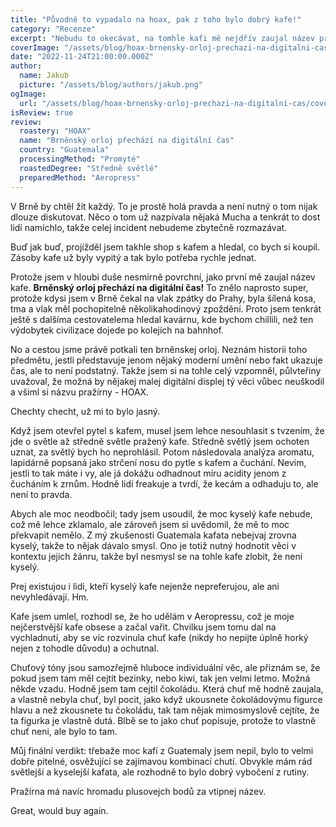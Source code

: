 ```yaml
---
title: "Původně to vypadalo na hoax, pak z toho bylo dobrý kafe!"
category: "Recenze"
excerpt: "Nebudu to okecávat, na tomhle kafi mě nejdřív zaujal název pražírny a pak reference na ten slavnej brněnskej orloj. Viděl jsem ho naživo a vůbec jsem nechápal, kde se tam zobrazuje čas, natož digitální. Ale Brno je krásné město, takže jsem nad tím zbytečně nemeditoval."
coverImage: "/assets/blog/hoax-brnensky-orloj-prechazi-na-digitalni-cas/cover.jpg"
date: "2022-11-24T21:00:00.000Z"
author:
  name: Jakub
  picture: "/assets/blog/authors/jakub.png"
ogImage:
  url: "/assets/blog/hoax-brnensky-orloj-prechazi-na-digitalni-cas/cover.jpg"
isReview: true
review:
  roastery: "HOAX"
  name: "Brněnský orloj přechází na digitální čas"
  country: "Guatemala"
  processingMethod: "Promyté"
  roastedDegree: "Středně světlé"
  preparedMethod: "Aeropress"
---
```


V Brně by chtěl žít každý. To je prostě holá pravda a není nutný o tom nijak dlouze diskutovat. Něco o tom už nazpívala nějaká Mucha a tenkrát to dost lidí namíchlo, takže celej incident nebudeme zbytečně rozmazávat.

Buď jak buď, projížděl jsem takhle shop s kafem a hledal, co bych si koupil. Zásoby kafe už byly vypitý a tak bylo potřeba rychle jednat.

Protože jsem v hloubi duše nesmírně povrchní, jako první mě zaujal název kafe. **Brněnský orloj přechází na digitální čas!** To znělo naprosto super, protože kdysi jsem v Brně čekal na vlak zpátky do Prahy, byla šílená kosa, tma a vlak měl pochopitelně několikahodinový zpoždění. Proto jsem tenkrát ještě s dalšíma cestovatelema hledal kavárnu, kde bychom chillili, než ten výdobytek civilizace dojede po kolejích na bahnhof.

No a cestou jsme právě potkali ten brněnskej orloj. Neznám historii toho předmětu, jestli představuje jenom nějaký moderní umění nebo fakt ukazuje čas, ale to není podstatný. Takže jsem si na tohle celý vzpomněl, půlvteřiny uvažoval, že možná by nějakej malej digitální displej tý věci vůbec neuškodil a všiml si názvu pražírny - HOAX.

Chechty checht, už mi to bylo jasný.

Když jsem otevřel pytel s kafem, musel jsem lehce nesouhlasit s tvzením, že jde o světle až středně světle pražený kafe. Středně světlý jsem ochoten uznat, za světlý bych ho neprohlásil. Potom následovala analýza aromatu, lapidárně popsaná jako strčení nosu do pytle s kafem a čuchání. Nevim, jestli to tak máte i vy, ale já dokážu odhadnout míru acidity jenom z čucháním k zrnům. Hodně lidí freakuje a tvrdí, že kecám a odhaduju to, ale není to pravda.

Abych ale moc neodbočil; tady jsem usoudil, že moc kyselý kafe nebude, což mě lehce zklamalo, ale zároveň jsem si uvědomil, že mě to moc překvapit nemělo. Z mý zkušenosti Guatemala kafata nebejvaj zrovna kyselý, takže to nějak dávalo smysl. Ono je totiž nutný hodnotit věci v kontextu jejich žánru, takže byl nesmysl se na tohle kafe zlobit, že neni kyselý.

Prej existujou i lidi, kteří kyselý kafe nejenže nepreferujou, ale ani nevyhledávají. Hm.

Kafe jsem umlel, rozhodl se, že ho udělám v Aeropressu, což je moje nejčerstvější kafe obsese a začal vařit. Chvilku jsem tomu dal na vychladnutí, aby se víc rozvinula chuť kafe (nikdy ho nepijte úplně horký nejen z tohodle důvodu) a ochutnal.

Chuťový tóny jsou samozřejmě hluboce individuální věc, ale přiznám se, že pokud jsem tam měl cejtit bezinky, nebo kiwi, tak jen velmi letmo. Možná někde vzadu. Hodně jsem tam cejtil čokoládu. Která chuť mě hodně zaujala, a vlastně nebyla chuť, byl pocit, jako když ukousnete čokoládovýmu figurce hlavu a než zkousnete tu čokoládu, tak tam nějak mimosmyslově cejtíte, že ta figurka je vlastně dutá. Blbě se to jako chuť popisuje, protože to vlastně chuť neni, ale bylo to tam.

Můj finální verdikt: třebaže moc kafí z Guatemaly jsem nepil, bylo to velmi dobře pitelné, osvěžující se zajímavou kombinací chutí. Obvykle mám rád světlejší a kyselejší kafata, ale rozhodně to bylo dobrý vybočení z rutiny.

Pražírna má navíc hromadu plusovejch bodů za vtipnej název.

Great, would buy again.
